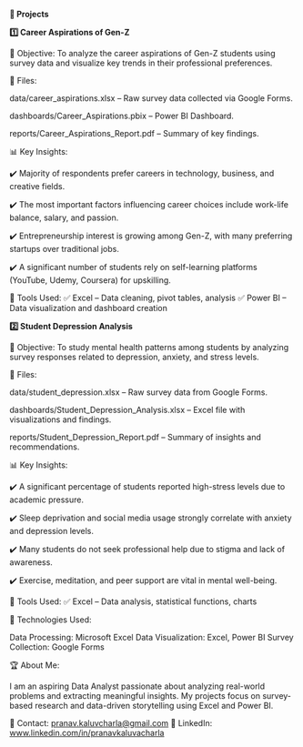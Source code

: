 **🚀 Projects**

**1️⃣ Career Aspirations of Gen-Z**

📌 Objective: To analyze the career aspirations of Gen-Z students using survey data and visualize key trends in their professional preferences.

📂 Files:

data/career_aspirations.xlsx – Raw survey data collected via Google Forms.

dashboards/Career_Aspirations.pbix – Power BI Dashboard.

reports/Career_Aspirations_Report.pdf – Summary of key findings.

📊 Key Insights:

✔️ Majority of respondents prefer careers in technology, business, and creative fields.

✔️ The most important factors influencing career choices include work-life balance, salary, and passion.

✔️ Entrepreneurship interest is growing among Gen-Z, with many preferring startups over traditional jobs.

✔️ A significant number of students rely on self-learning platforms (YouTube, Udemy, Coursera) for upskilling.


🔧 Tools Used:
✅ Excel – Data cleaning, pivot tables, analysis
✅ Power BI – Data visualization and dashboard creation

**2️⃣ Student Depression Analysis**

📌 Objective: To study mental health patterns among students by analyzing survey responses related to depression, anxiety, and stress levels.

📂 Files:

data/student_depression.xlsx – Raw survey data from Google Forms.

dashboards/Student_Depression_Analysis.xlsx – Excel file with visualizations and findings.

reports/Student_Depression_Report.pdf – Summary of insights and recommendations.

📊 Key Insights:

✔️ A significant percentage of students reported high-stress levels due to academic pressure.

✔️ Sleep deprivation and social media usage strongly correlate with anxiety and depression levels.

✔️ Many students do not seek professional help due to stigma and lack of awareness.

✔️ Exercise, meditation, and peer support are vital in mental well-being.

🔧 Tools Used:
✅ Excel – Data analysis, statistical functions, charts

📌 Technologies Used:

Data Processing: Microsoft Excel 
Data Visualization: Excel, Power BI 
Survey Collection: Google Forms 

🏆 About Me:

I am an aspiring Data Analyst passionate about analyzing real-world problems and extracting meaningful insights. My projects focus on survey-based research and data-driven storytelling using Excel and Power BI.

📧 Contact: pranav.kaluvcharla@gmail.com
🔗 LinkedIn: www.linkedin.com/in/pranavkaluvacharla
